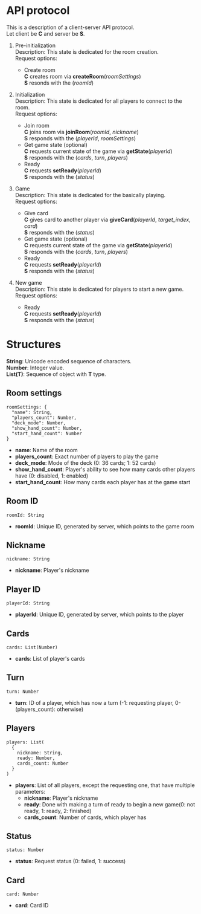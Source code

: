 # API protocol

This is a description of a client-server API protocol. <br>
Let client be **C** and server be **S**.

1. Pre-initialization <br>
  Description: This state is dedicated for the room creation. <br>
  Request options:
    - Create room <br>
      **C** creates room via **createRoom**(*roomSettings*) <br>
      **S** resonds with the (*roomId*)

2. Initialization <br>
  Description: This state is dedicated for all players to connect to the room. <br>
  Request options:
    - Join room <br>
      **C** joins room via **joinRoom**(*roomId*, *nickname*) <br>
      **S** responds with the (*playerId*, *roomSettings*)
    - Get game state (optional) <br>
      **C** requests current state of the game via **getState**(*playerId*) <br>
      **S** responds with the (*cards*, *turn*, *players*)
    - Ready <br>
      **C** requests **setReady**(*playerId*) <br>
      **S** responds with the (*status*)

3. Game <br>
  Description: This state is dedicated for the basically playing. <br>
  Request options:
    - Give card <br>
      **С** gives card to another player via **giveCard**(*playerId*, *target_index*, *card*) <br>
      **S** responds with the (*status*)
    - Get game state (optional) <br>
      **C** requests current state of the game via **getState**(*playerId*) <br>
      **S** responds with the (*cards*, *turn*, *players*)
    - Ready <br>
      **C** requests **setReady**(*playerId*) <br>
      **S** responds with the (*status*)

4. New game <br>
  Description: This state is dedicated for players to start a new game. <br>
  Request options:
    - Ready <br>
      **C** requests **setReady**(*playerId*) <br>
      **S** responds with the (*status*)


# Structures

**String**: Unicode encoded sequence of characters. <br>
**Number**: Integer value. <br>
**List(T)**: Sequence of object with **T** type.

## Room settings
```
roomSettings: {
  "name": String,
  "players_count": Number,
  "deck_mode": Number,
  "show_hand_count": Number,
  "start_hand_count": Number
}
```
- **name**: Name of the room <br>
- **players_count**: Exact number of players to play the game <br>
- **deck_mode**: Mode of the deck (0: 36 cards; 1: 52 cards) <br>
- **show_hand_count**: Player's ability to see how many cards other players have (0: disabled, 1: enabled) <br>
- **start_hand_count**: How many cards each player has at the game start

## Room ID
```
roomId: String
```
- **roomId**: Unique ID, generated by server, which points to the game room

## Nickname
```
nickname: String
```
- **nickname**: Player's nickname

## Player ID
```
playerId: String
```
- **playerId**: Unique ID, generated by server, which points to the player

## Cards
```
cards: List(Number)
```
- **cards**: List of player's cards

## Turn
```
turn: Number
```
- **turn**: ID of a player, which has now a turn (-1: requesting player, 0-(players_count): otherwise)

## Players
```
players: List(
  {
    nickname: String,
    ready: Number,
    cards_count: Number
  }
)
```
- **players**: List of all players, except the requesting one, that have multiple parameters:
  - **nickname**: Player's nickname <br>
  - **ready**: Done with making a turn of ready to begin a new game(0: not ready, 1: ready, 2: finished) <br>
  - **cards_count**: Number of cards, which player has

## Status
```
status: Number
```
- **status**: Request status (0: failed, 1: success)

## Card
```
card: Number
```
- **card**: Card ID